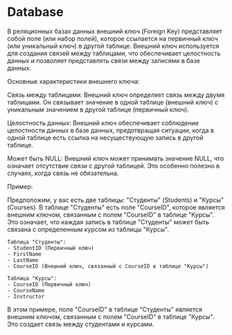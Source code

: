 # Database

В реляционных базах данных внешний ключ (Foreign Key) представляет собой поле (или набор полей), которое ссылается на первичный ключ (или уникальный ключ) в другой таблице. Внешний ключ используется для создания связей между таблицами, что обеспечивает целостность данных и позволяет представлять связи между записями в базе данных.

Основные характеристики внешнего ключа:

Связь между таблицами: Внешний ключ определяет связь между двумя таблицами. Он связывает значение в одной таблице (внешний ключ) с уникальным значением в другой таблице (первичный ключ).

Целостность данных: Внешний ключ обеспечивает соблюдение целостности данных в базе данных, предотвращая ситуации, когда в одной таблице есть ссылка на несуществующую запись в другой таблице.

Может быть NULL: Внешний ключ может принимать значение NULL, что означает отсутствие связи с другой таблицей. Это особенно полезно в случаях, когда связь не обязательна.

Пример:

Предположим, у вас есть две таблицы: "Студенты" (Students) и "Курсы" (Courses). В таблице "Студенты" есть поле "CourseID", которое является внешним ключом, связанным с полем "CourseID" в таблице "Курсы". Это означает, что каждая запись в таблице "Студенты" может быть связана с определенным курсом из таблицы "Курсы".
```
Таблица "Студенты":
- StudentID (Первичный ключ)
- FirstName
- LastName
- CourseID (Внешний ключ, связанный с CourseID в таблице "Курсы")

Таблица "Курсы":
- CourseID (Первичный ключ)
- CourseName
- Instructor
```
В этом примере, поле "CourseID" в таблице "Студенты" является внешним ключом, связанным с полем "CourseID" в таблице "Курсы". Это создает связь между студентами и курсами.
